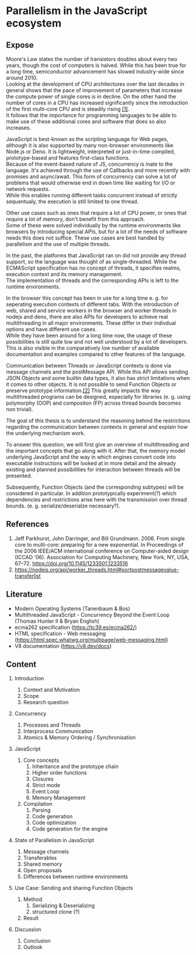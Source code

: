 # Parallelism in the JavaScript ecosystem

  
## Expose
Moore's Law states the number of transistors doubles about every two years, though the cost of computers is halved. While this has been true for a long time, semiconductor advancement has slowed industry-wide since around 2010.  
Looking at the development of CPU architectures over the last decades in general shows that the pace of improvement of parameters that increase the compute power of single cores is in decline.
On the other hand the number of cores in a CPU has increased significantly since the introduction of the first multi-core CPU and is steadily rising [[1]](#references).  
It follows that the importance for programming languages to be able to make use of these additional cores and software that does so also increases.  
  
JavaScript is best-known as the scripting language for Web pages, although it is also supported by many non-browser environments like Node.js or Deno.
It is lightweight, interpreted or just-in-time compiled, prototype-based and features first-class functions.  
Because of the event-based nature of JS, concurrency is inate to the language. 
It's achieved through the use of Callbacks and more recently with promises and async/await.
This form of concurrency can solve a lot of problems that would otherwise end in down time like waiting for I/O or network requests.  
While this enables running different tasks concurrent instead of strictly sequentualy, the execution is still limited to one thread.  
   
Other use cases such as ones that require a lot of CPU power, or ones that require a lot of memory, don't benefit from this approach.  
Some of these were solved individually by the runtime environments like browsers by introducing special APIs, but for a lot of the needs of software needs this does not suffice.
These use cases are best handled by parallelism and the use of multiple threads.  
  
In the past, the platforms that JavaScript ran on did not provide any thread support, so the language was thought of as single-threaded.
While the ECMAScript specification has no concept of threads, it specifies realms, execution context and its memory management.  
The implementation of threads and the corresponding APIs is left to the runtime environments.  
  
In the browser this concept has been in use for a long time e. g. for seperating execution contexts of different tabs.
With the introduction of web, shared and service workers in the browser and worker threads in nodejs and deno, there are also APIs for developers to achieve real multithreading in all major environments. These differ in their indivdual options and have different use cases.  
While they have been around for a long time now, the usage of these possibilities is still quite low and not well understood by a lot of developers.  
This is also visible in the comparatively low number of available documentation and examples compared to other features of the language.  
  
Communication between Threads or JavaScript contexts is done via message channels and the postMessage API. While this API allows sending JSON Objects and some builtin data types, it also has strict limitations when it comes to other objects. It is not possible to send Function Objects or preserve prototype information.[[2]](#references)
This greatly impacts the way multithreaded programs can be designed, especially for libraries (e. g. using polymorphy (OOP) and compositon (FP) across thread bounds becomes non trivial).
  
The goal of this thesis is to understand the reasoning behind the restrictions regarding the communication between contexts in general and explain how the underlying mechanism work.  
   
To answer this question, we will first give an overview of multithreading and the important concepts that go along with it. After that, the memory model underlying JavaScript and the way in which engines convert code into executable instructions will be looked at in more detail and the already existing and planned possibilities for interaction between threads will be presented.  
  
Subsequently, Function Objects (and the corresponding subtypes) will be considered in particular. In addition prototypically experiment(?) which dependencies and restrictions arise here with the transmission over thread bounds. (e. g. serialize/deserialze necessary?).
  
## References
1. Jeff Parkhurst, John Darringer, and Bill Grundmann. 2006. From single core to multi-core: preparing for a new exponential. In Proceedings of the 2006 IEEE/ACM international conference on Computer-aided design (ICCAD '06). Association for Computing Machinery, New York, NY, USA, 67–72. https://doi.org/10.1145/1233501.1233516
2. https://nodejs.org/api/worker_threads.html#portpostmessagevalue-transferlist


## Literature
- Modern Operating Systems (Tanenbaum & Bos)
- Multithreaded JavaScript - Concurrency Beyond the Event Loop (Thomas Hunter II & Bryan English)
- ecma262 specification (https://tc39.es/ecma262/)
- HTML specification - Web messaging (https://html.spec.whatwg.org/multipage/web-messaging.html)
- V8 documentation (https://v8.dev/docs)

## Content
1. Introduction
   1. Context and Motivation
   2. Scope
   3. Research question

2. Concurrency
   1. Processes and Threads
   2. Interprocess Communication 
   3. Atomics & Memory Ordering / Synchronisation

3. JavaScript
   1. Core concepts
      1. Inheritance and the prototype chain
      2. Higher order functions
      3. Closures
      4. Strict mode
      5. Event Loop
      6. Memory Management
   2. Compilation
      1. Parsing
      2. Code generation
      3. Code optimization
      4. Code generation for the engine

4. State of Parallelism in JavaScript
   1. Message channels
   2. Transferables
   3. Shared memory
   4. Open proposals 
   5. Differences between runtime environments

5. Use Case: Sending and sharing Function Objects
   1. Method 
      1. Serializing & Deserializing
      2. structured clone (?)
   2. Result

6. Discussion
   1. Conclusion
   2. Outlook

